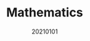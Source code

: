---
layout: post
comments: True
date: 20210101
title: Mathematics
topics: [[[020 Knowledgebase]]]
tags: []
status: in-progress
---